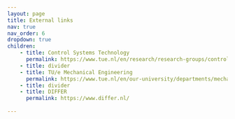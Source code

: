 ```yaml
---
layout: page
title: External links
nav: true
nav_order: 6
dropdown: true
children: 
    - title: Control Systems Technology
      permalink: https://www.tue.nl/en/research/research-groups/control-systems-technology/
    - title: divider
    - title: TU/e Mechanical Engineering 
      permalink: https://www.tue.nl/en/our-university/departments/mechanical-engineering/the-department/
    - title: divider
    - title: DIFFER
      permalink: https://www.differ.nl/
    
---
```

